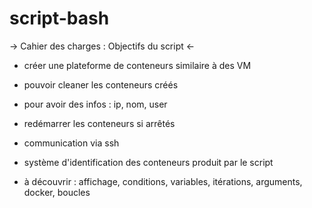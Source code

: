 # script-bash

-> Cahier des charges : Objectifs du script <-





* créer une plateforme de conteneurs similaire à des VM

* pouvoir cleaner les conteneurs créés

* pour avoir des infos : ip, nom, user

* redémarrer les conteneurs si arrêtés

* communication via ssh

* système d'identification des conteneurs produit par le script

* à découvrir : affichage, conditions, variables, itérations, arguments, docker, boucles
